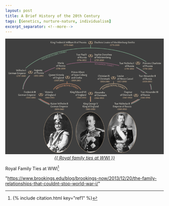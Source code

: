 ```yaml
---
layout: post
title: A Brief History of the 20th Century
tags: [Genetics, nurture-nature, individualism]
excerpt_separator: <!--more-->
---
```



<!--| ![Familyrelationships.png](/assets/img/pexels/Familyrelationships.png) | 
|:--:| 
| *Space* |-->


<!--{% include image.html url="/assets/img/pexels/Familyrelationships.png" description="Royal Family Ties at WWI [^1]" %}-->

<!--| <img src="/assets/img/pexels/Familyrelationships.png" alt="" style="width: 400px;"/> |
| My Caption |-->


<p align="center">
  <img alt="Familyrelationships" src="/assets/img/pexels/Familyrelationships.png">
  <br>
    <em><a href="{{ https://www.brookings.edu/blog/brookings-now/2013/12/20/the-family-relationships-that-couldnt-stop-world-war-i/ }}">{{ Royal family ties at WWI }}</a></em>
</p>

Royal Family Ties at WWI[^1]


"https://www.brookings.edu/blog/brookings-now/2013/12/20/the-family-relationships-that-couldnt-stop-world-war-i/"


[^1]: {% include citation.html key="ref1" %}
